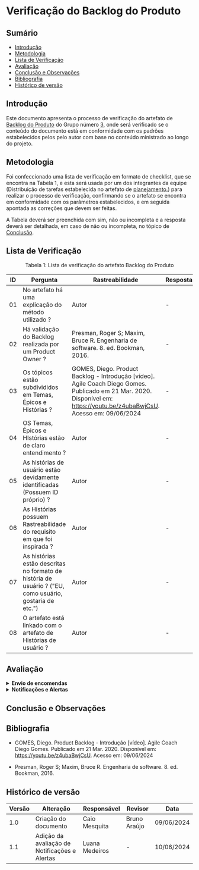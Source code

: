 # Verificação do Backlog do Produto

## Sumário
* [Introdução](#Introdução)
* [Metodologia](#Metodologia)
* [Lista de Verificação](#Lista-de-Verificação)
* [Avaliação](#Avaliação)
* [Conclusão e Observações](#Conclusão-e-Observações)
* [Bibliografia](#bibliografia)
* [Histórico de versão](#Histórico-de-versão)

## Introdução

Este documento apresenta o processo de verificação do artefato de [Backlog do Produto](https://requisitos-de-software.github.io/2024.1-Correios/modelagem/agil/backlog/) do Grupo número [3](https://requisitos-de-software.github.io/2024.1-Correios/), onde será verificado se o conteúdo do documento está em conformidade com os padrões estabelecidos pelos pelo autor com base no conteúdo ministrado ao longo do projeto.


## Metodologia 

Foi confeccionado uma lista de verificação em formato de checklist, que se encontra na Tabela 1, e esta será usada por um dos integrantes da equipe (Distribuição de tarefas estabelecida no artefato de [planejamento.](https://requisitos-de-software.github.io/2024.1-CarteiradeTrabalhoDigital/#/verificacao/grupo3/Planejamento)) para realizar o processo de verificação, confirmando se o artefato se encontra em conformidade com os parâmetros estabelecidos, e em seguida apontada as correções que devem ser feitas.

A Tabela deverá ser preenchida com sim, não ou incompleta e a resposta deverá ser detalhada, em caso de não ou incompleta, no tópico de [Conclusão](#Conclusão-e-Observações).

## Lista de Verificação

<center>

Tabela 1: Lista de verificação do artefato Backlog do Produto

|ID|Pergunta|Rastreabilidade|Resposta(sim/não/incompleto)|
|-|-|-|-|
|01|No artefato há uma explicação do método utilizado ?|Autor|-|
|02|Há validação do Backlog realizada por um Product Owner ?|Presman, Roger S; Maxim, Bruce R. Engenharia de software. 8. ed. Bookman, 2016. |-|
|03|Os tópicos estão subdivididos em Temas, Épicos e Histórias ?|GOMES, Diego. Product Backlog - Introdução [vídeo]. Agile Coach Diego Gomes. Publicado em 21 Mar. 2020. Disponível em: https://youtu.be/z4ubaBwjCsU. Acesso em: 09/06/2024|-|
|04|OS Temas, Épicos e HIstórias estão de claro entendimento ?|Autor|-|
|05|As histórias de usuário estão devidamente identificadas (Possuem ID próprio) ?|Autor|-|
|06|As Histórias possuem Rastreabilidade do requisito em que foi inspirada ?|Autor|-|
|07|As histórias estão descritas no formato de história de usuário ? ("EU, como usuário, gostaria de etc.")|Autor|-|
|08|O artefato está linkado com o artefato de Histórias de usuário ?|Autor|-|


</center>


## Avaliação

<details>
  <summary size="20"><b> Envio de encomendas </b></summary> 

<center>

**Tabela 2:** Envio de encomendas 


|ID|Pergunta|Resposta(sim/não/incompleto)|Observação|
|-|-|-|-|
|01|No artefato há uma explicação do método utilizado ?| Sim |-|
|02|Há validação do Backlog realizada por um Product Owner ?| Não |Não é possível encontrar informações sobre validação no documento|
|03|Os tópicos estão subdivididos em Temas, Épicos e Histórias ?| Sim |-|
|04|OS Temas, Épicos e HIstórias estão de claro entendimento ?| Sim |-|
|05|As histórias de usuário estão devidamente identificadas (Possuem ID próprio) ?| Sim |-|
|06|As Histórias possuem Rastreabilidade do requisito em que foi inspirada ?| Sim |-|
|07|As histórias estão descritas no formato de história de usuário ? ("EU, como usuário, gostaria de etc.")| Não | Apenas estão descritas a ação que se deseja fazer|
|08|O artefato está linkado com o artefato de Histórias de usuário ?| Não |-|


**Autor:** [Iago Passaglia](https://github.com/Paxxaglia)

</center>

</details>

<details>
  <summary size="20"><b> Notificações e Alertas </b></summary> 

<center>

**Tabela 3:** Notificações e Alertas 


| ID                 | Pergunta                                                                 | Resposta | Observações
|--------------------|--------------------------------------------------------------------------|----------| --- |
| 1                  | No artefato há uma explicação do método utilizado ? | Sim | - |
| 2                  | Há validação do Backlog realizada por um Product Owner ? | Não |  validação do Backlog pelo Product Owner é crucial para garantir que o conteúdo esteja alinhado com as expectativas e necessidades do produto. |
| 3                  | Os tópicos estão subdivididos em Temas, Épicos e Histórias ? | Sim | - |
| 4                  | Os Temas, Épicos e HIstórias estão de claro entendimento ? | Sim | - |
| 5                  | As histórias de usuário estão devidamente identificadas (Possuem ID próprio) ? | Sim | - |
| 6                  | As Histórias possuem Rastreabilidade do requisito em que foi inspirada ? | Sim | - |
| 7                  | As histórias estão descritas no formato de história de usuário ? | Não | É importante descrever as histórias no formato de usuário para facilitar o entendimento e a implementação correta pelos desenvolvedores. |
| 8                  | O artefato está linkado com o artefato de Histórias de usuário ? | Não | Linkar o artefato com as histórias de usuário é essencial para manter a coesão e a rastreabilidade entre os diferentes documentos do projeto. |


**Autor:** [Luana Medeiros](https://github.com/LuaMedeiros)

</center>

</details>

## Conclusão e Observações


## Bibliografia

- GOMES, Diego. Product Backlog - Introdução [vídeo]. Agile Coach Diego Gomes. Publicado em 21 Mar. 2020. Disponível em: https://youtu.be/z4ubaBwjCsU. Acesso em: 09/06/2024

- Presman, Roger S; Maxim, Bruce R. Engenharia de software. 8. ed. Bookman, 2016. 



## Histórico de versão
| Versão | Alteração                           | Responsável     | Revisor         | Data       |
| ------ | ----------------------------------- | --------------- | --------------- | ---------- |
| 1.0    | Criação do documento                | Caio Mesquita   | Bruno Araújo | 09/06/2024 |
| 1.1    | Adição da avaliação  de Notificações e Alertas | Luana Medeiros  | - | 10/06/2024 |
